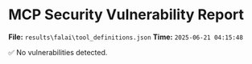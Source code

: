 # MCP Security Vulnerability Report
**File:** `results\falai\tool_definitions.json`
**Time:** `2025-06-21 04:15:48`

✅ No vulnerabilities detected.
